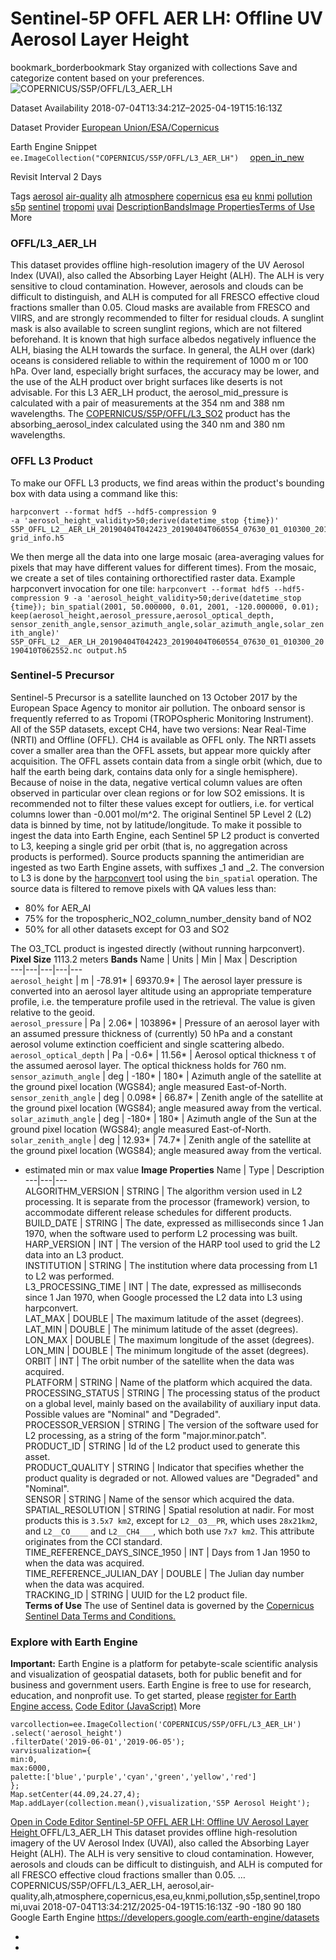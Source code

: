  
#  Sentinel-5P OFFL AER LH: Offline UV Aerosol Layer Height 
bookmark_borderbookmark Stay organized with collections  Save and categorize content based on your preferences.
![COPERNICUS/S5P/OFFL/L3_AER_LH](https://developers.google.com/earth-engine/datasets/images/COPERNICUS/COPERNICUS_S5P_OFFL_L3_AER_LH_sample.png) 

Dataset Availability
    2018-07-04T13:34:21Z–2025-04-19T15:16:13Z 

Dataset Provider
     [ European Union/ESA/Copernicus ](https://sentinel.esa.int/web/sentinel/user-guides/sentinel-5p-tropomi) 

Earth Engine Snippet
     `    ee.ImageCollection("COPERNICUS/S5P/OFFL/L3_AER_LH")   ` [ open_in_new ](https://code.earthengine.google.com/?scriptPath=Examples:Datasets/COPERNICUS/COPERNICUS_S5P_OFFL_L3_AER_LH) 

Revisit Interval
    2 Days 

Tags
     [aerosol](https://developers.google.com/earth-engine/datasets/tags/aerosol) [air-quality](https://developers.google.com/earth-engine/datasets/tags/air-quality) [alh](https://developers.google.com/earth-engine/datasets/tags/alh) [atmosphere](https://developers.google.com/earth-engine/datasets/tags/atmosphere) [copernicus](https://developers.google.com/earth-engine/datasets/tags/copernicus) [esa](https://developers.google.com/earth-engine/datasets/tags/esa) [eu](https://developers.google.com/earth-engine/datasets/tags/eu) [knmi](https://developers.google.com/earth-engine/datasets/tags/knmi) [pollution](https://developers.google.com/earth-engine/datasets/tags/pollution) [s5p](https://developers.google.com/earth-engine/datasets/tags/s5p) [sentinel](https://developers.google.com/earth-engine/datasets/tags/sentinel) [tropomi](https://developers.google.com/earth-engine/datasets/tags/tropomi) [uvai](https://developers.google.com/earth-engine/datasets/tags/uvai)
[Description](https://developers.google.com/earth-engine/datasets/catalog/COPERNICUS_S5P_OFFL_L3_AER_LH#description)[Bands](https://developers.google.com/earth-engine/datasets/catalog/COPERNICUS_S5P_OFFL_L3_AER_LH#bands)[Image Properties](https://developers.google.com/earth-engine/datasets/catalog/COPERNICUS_S5P_OFFL_L3_AER_LH#image-properties)[Terms of Use](https://developers.google.com/earth-engine/datasets/catalog/COPERNICUS_S5P_OFFL_L3_AER_LH#terms-of-use) More
### OFFL/L3_AER_LH
This dataset provides offline high-resolution imagery of the UV Aerosol Index (UVAI), also called the Absorbing Layer Height (ALH).
The ALH is very sensitive to cloud contamination. However, aerosols and clouds can be difficult to distinguish, and ALH is computed for all FRESCO effective cloud fractions smaller than 0.05. Cloud masks are available from FRESCO and VIIRS, and are strongly recommended to filter for residual clouds. A sunglint mask is also available to screen sunglint regions, which are not filtered beforehand.
It is known that high surface albedos negatively influence the ALH, biasing the ALH towards the surface. In general, the ALH over (dark) oceans is considered reliable to within the requirement of 1000 m or 100 hPa. Over land, especially bright surfaces, the accuracy may be lower, and the use of the ALH product over bright surfaces like deserts is not advisable.
For this L3 AER_LH product, the aerosol_mid_pressure is calculated with a pair of measurements at the 354 nm and 388 nm wavelengths. The [COPERNICUS/S5P/OFFL/L3_SO2](https://developers.google.com/earth-engine/datasets/catalog/COPERNICUS_S5P_OFFL_L3_SO2) product has the absorbing_aerosol_index calculated using the 340 nm and 380 nm wavelengths.
### OFFL L3 Product
To make our OFFL L3 products, we find areas within the product's bounding box with data using a command like this:
```
harpconvert --format hdf5 --hdf5-compression 9
-a 'aerosol_height_validity>50;derive(datetime_stop {time})'
S5P_OFFL_L2__AER_LH_20190404T042423_20190404T060554_07630_01_010300_20190410T062552.nc
grid_info.h5

```

We then merge all the data into one large mosaic (area-averaging values for pixels that may have different values for different times). From the mosaic, we create a set of tiles containing orthorectified raster data.
Example harpconvert invocation for one tile: `harpconvert --format hdf5 --hdf5-compression 9 -a 'aerosol_height_validity>50;derive(datetime_stop {time}); bin_spatial(2001, 50.000000, 0.01, 2001, -120.000000, 0.01); keep(aerosol_height,aerosol_pressure,aerosol_optical_depth,    sensor_zenith_angle,sensor_azimuth_angle,solar_azimuth_angle,solar_zenith_angle)' S5P_OFFL_L2__AER_LH_20190404T042423_20190404T060554_07630_01_010300_20190410T062552.nc output.h5`
### Sentinel-5 Precursor
Sentinel-5 Precursor is a satellite launched on 13 October 2017 by the European Space Agency to monitor air pollution. The onboard sensor is frequently referred to as Tropomi (TROPOspheric Monitoring Instrument).
All of the S5P datasets, except CH4, have two versions: Near Real-Time (NRTI) and Offline (OFFL). CH4 is available as OFFL only. The NRTI assets cover a smaller area than the OFFL assets, but appear more quickly after acquisition. The OFFL assets contain data from a single orbit (which, due to half the earth being dark, contains data only for a single hemisphere).
Because of noise in the data, negative vertical column values are often observed in particular over clean regions or for low SO2 emissions. It is recommended not to filter these values except for outliers, i.e. for vertical columns lower than -0.001 mol/m^2.
The original Sentinel 5P Level 2 (L2) data is binned by time, not by latitude/longitude. To make it possible to ingest the data into Earth Engine, each Sentinel 5P L2 product is converted to L3, keeping a single grid per orbit (that is, no aggregation across products is performed).
Source products spanning the antimeridian are ingested as two Earth Engine assets, with suffixes _1 and _2.
The conversion to L3 is done by the [harpconvert](https://cdn.rawgit.com/stcorp/harp/master/doc/html/harpconvert.html) tool using the `bin_spatial` operation. The source data is filtered to remove pixels with QA values less than:
  * 80% for AER_AI
  * 75% for the tropospheric_NO2_column_number_density band of NO2
  * 50% for all other datasets except for O3 and SO2


The O3_TCL product is ingested directly (without running harpconvert).
**Pixel Size** 1113.2 meters 
**Bands**
Name | Units | Min | Max | Description  
---|---|---|---|---  
`aerosol_height` | m |  -78.91*  |  69370.9*  | The aerosol layer pressure is converted into an aerosol layer altitude using an appropriate temperature profile, i.e. the temperature profile used in the retrieval. The value is given relative to the geoid.  
`aerosol_pressure` | Pa |  2.06*  |  103896*  | Pressure of an aerosol layer with an assumed pressure thickness of (currently) 50 hPa and a constant aerosol volume extinction coefficient and single scattering albedo.  
`aerosol_optical_depth` | Pa |  -0.6*  |  11.56*  | Aerosol optical thickness τ of the assumed aerosol layer. The optical thickness holds for 760 nm.  
`sensor_azimuth_angle` | deg |  -180*  |  180*  | Azimuth angle of the satellite at the ground pixel location (WGS84); angle measured East-of-North.  
`sensor_zenith_angle` | deg |  0.098*  |  66.87*  | Zenith angle of the satellite at the ground pixel location (WGS84); angle measured away from the vertical.  
`solar_azimuth_angle` | deg |  -180*  |  180*  | Azimuth angle of the Sun at the ground pixel location (WGS84); angle measured East-of-North.  
`solar_zenith_angle` | deg |  12.93*  |  74.7*  | Zenith angle of the satellite at the ground pixel location (WGS84); angle measured away from the vertical.  
* estimated min or max value 
**Image Properties**
Name | Type | Description  
---|---|---  
ALGORITHM_VERSION | STRING | The algorithm version used in L2 processing. It is separate from the processor (framework) version, to accommodate different release schedules for different products.  
BUILD_DATE | STRING | The date, expressed as milliseconds since 1 Jan 1970, when the software used to perform L2 processing was built.  
HARP_VERSION | INT | The version of the HARP tool used to grid the L2 data into an L3 product.  
INSTITUTION | STRING | The institution where data processing from L1 to L2 was performed.  
L3_PROCESSING_TIME | INT | The date, expressed as milliseconds since 1 Jan 1970, when Google processed the L2 data into L3 using harpconvert.  
LAT_MAX | DOUBLE | The maximum latitude of the asset (degrees).  
LAT_MIN | DOUBLE | The minimum latitude of the asset (degrees).  
LON_MAX | DOUBLE | The maximum longitude of the asset (degrees).  
LON_MIN | DOUBLE | The minimum longitude of the asset (degrees).  
ORBIT | INT | The orbit number of the satellite when the data was acquired.  
PLATFORM | STRING | Name of the platform which acquired the data.  
PROCESSING_STATUS | STRING | The processing status of the product on a global level, mainly based on the availability of auxiliary input data. Possible values are "Nominal" and "Degraded".  
PROCESSOR_VERSION | STRING | The version of the software used for L2 processing, as a string of the form "major.minor.patch".  
PRODUCT_ID | STRING | Id of the L2 product used to generate this asset.  
PRODUCT_QUALITY | STRING | Indicator that specifies whether the product quality is degraded or not. Allowed values are "Degraded" and "Nominal".  
SENSOR | STRING | Name of the sensor which acquired the data.  
SPATIAL_RESOLUTION | STRING | Spatial resolution at nadir. For most products this is `3.5x7 km2`, except for `L2__O3__PR`, which uses `28x21km2`, and `L2__CO____` and `L2__CH4___`, which both use `7x7 km2`. This attribute originates from the CCI standard.  
TIME_REFERENCE_DAYS_SINCE_1950 | INT | Days from 1 Jan 1950 to when the data was acquired.  
TIME_REFERENCE_JULIAN_DAY | DOUBLE | The Julian day number when the data was acquired.  
TRACKING_ID | STRING | UUID for the L2 product file.  
**Terms of Use**
The use of Sentinel data is governed by the [Copernicus Sentinel Data Terms and Conditions.](https://sentinel.esa.int/documents/247904/690755/Sentinel_Data_Legal_Notice)
### Explore with Earth Engine
**Important:** Earth Engine is a platform for petabyte-scale scientific analysis and visualization of geospatial datasets, both for public benefit and for business and government users. Earth Engine is free to use for research, education, and nonprofit use. To get started, please [register for Earth Engine access.](https://console.cloud.google.com/earth-engine)
[Code Editor (JavaScript)](https://developers.google.com/earth-engine/datasets/catalog/COPERNICUS_S5P_OFFL_L3_AER_LH#code-editor-javascript-sample) More
```
varcollection=ee.ImageCollection('COPERNICUS/S5P/OFFL/L3_AER_LH')
.select('aerosol_height')
.filterDate('2019-06-01','2019-06-05');
varvisualization={
min:0,
max:6000,
palette:['blue','purple','cyan','green','yellow','red']
};
Map.setCenter(44.09,24.27,4);
Map.addLayer(collection.mean(),visualization,'S5P Aerosol Height');
```
[ Open in Code Editor ](https://code.earthengine.google.com/?scriptPath=Examples:Datasets/COPERNICUS/COPERNICUS_S5P_OFFL_L3_AER_LH)
[ Sentinel-5P OFFL AER LH: Offline UV Aerosol Layer Height ](https://developers.google.com/earth-engine/datasets/catalog/COPERNICUS_S5P_OFFL_L3_AER_LH)
OFFL/L3_AER_LH This dataset provides offline high-resolution imagery of the UV Aerosol Index (UVAI), also called the Absorbing Layer Height (ALH). The ALH is very sensitive to cloud contamination. However, aerosols and clouds can be difficult to distinguish, and ALH is computed for all FRESCO effective cloud fractions smaller than 0.05. …
COPERNICUS/S5P/OFFL/L3_AER_LH, aerosol,air-quality,alh,atmosphere,copernicus,esa,eu,knmi,pollution,s5p,sentinel,tropomi,uvai 
2018-07-04T13:34:21Z/2025-04-19T15:16:13Z
-90 -180 90 180 
Google Earth Engine
https://developers.google.com/earth-engine/datasets
  * [ ](https://doi.org/https://sentinel.esa.int/web/sentinel/user-guides/sentinel-5p-tropomi)
  * [ ](https://doi.org/https://developers.google.com/earth-engine/datasets/catalog/COPERNICUS_S5P_OFFL_L3_AER_LH)


